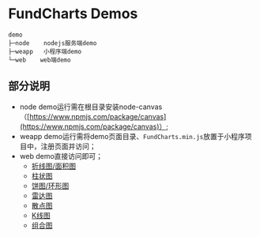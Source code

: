 # FundCharts Demos
```
demo
├─node    nodejs服务端demo
├─weapp   小程序端demo
└─web    web端demo

```

## 部分说明
- node demo运行需在根目录安装node-canvas（[https://www.npmjs.com/package/canvas](https://www.npmjs.com/package/canvas)）;
- weapp demo运行需将demo页面目录、`FundCharts.min.js`放置于小程序项目中，注册页面并访问；
- web demo直接访问即可；
	- [折线图/面积图](http://blog.michealwayne.cn/FundCharts/demo/web/line.html)
	- [柱状图](http://blog.michealwayne.cn/FundCharts/demo/web/bar.html)
	- [饼图/环形图](http://blog.michealwayne.cn/FundCharts/demo/web/pie.html)
	- [雷达图](http://blog.michealwayne.cn/FundCharts/demo/web/radar.html)
	- [散点图](http://blog.michealwayne.cn/FundCharts/demo/web/scatter.html)
	- [K线图](http://blog.michealwayne.cn/FundCharts/demo/web/kline.html)
	- [组合图](http://blog.michealwayne.cn/FundCharts/demo/web/combo.html)

